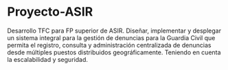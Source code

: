 # Proyecto-ASIR
Desarrollo TFC para FP superior de ASIR. Diseñar, implementar y desplegar un sistema integral para la gestión de denuncias para la Guardia Civil que permita el registro, consulta y administración centralizada de denuncias desde múltiples puestos distribuidos geográficamente. Teniendo en cuenta la escalabilidad y seguridad. 
